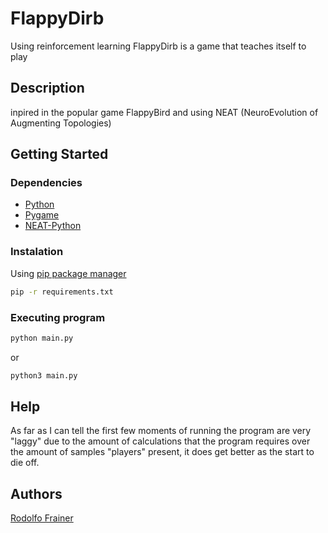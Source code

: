 # FlappyDirb
Using reinforcement learning FlappyDirb is a game that teaches itself to play 

## Description
inpired in the popular game FlappyBird and using NEAT (NeuroEvolution of Augmenting Topologies)

## Getting Started
### Dependencies

- [Python](https://www.python.org/downloads/)
- [Pygame](https://www.pygame.org/wiki/GettingStarted)
- [NEAT-Python](https://neat-python.readthedocs.io/en/latest/)

### Instalation
Using [pip package manager](https://packaging.python.org/en/latest/tutorials/installing-packages/)
```bash
pip -r requirements.txt
```

### Executing program
```bash
python main.py
```
or 
```bash
python3 main.py
```
## Help
As far as I can tell the first few moments of running the program are very "laggy" due to the amount of calculations that the program requires over the amount of samples "players" present, it does get better as the start to die off.

## Authors
[Rodolfo Frainer](https://github.com/rodolfofrainer)
